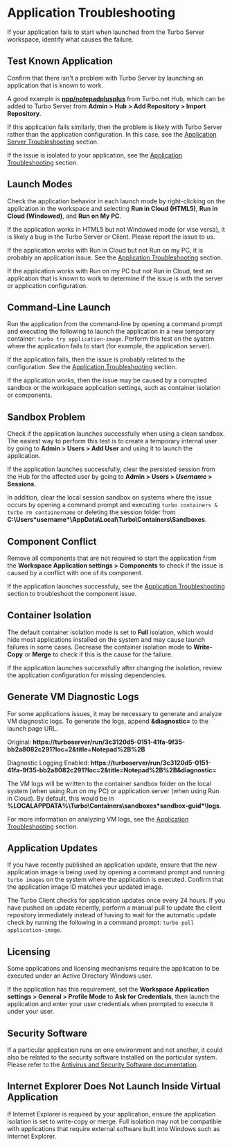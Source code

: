# Application Troubleshooting

If your application fails to start when launched from the Turbo Server workspace, identify what causes the failure.

## Test Known Application

Confirm that there isn't a problem with Turbo Server by launching an application that is known to work.

A good example is __[npp/notepadplusplus](https://turbo.net/run/npp/notepadplusplus)__ from Turbo.net Hub, which can be added to Turbo Server from __Admin > Hub > Add Repository > Import Repository__.

If this application fails similarly, then the problem is likely with Turbo Server rather than the application configuration. In this case, see the [Application Server Troubleshooting](https://turbo.net/docs/server/troubleshooting/application-server) section.

If the issue is isolated to your application, see the [Application Troubleshooting](/client/turbo-vm/troubleshooting/analyzing-logs) section.

## Launch Modes

Check the application behavior in each launch mode by right-clicking on the application in the workspace and selecting __Run in Cloud (HTML5)__, __Run in Cloud (Windowed)__, and __Run on My PC__.

If the application works in HTML5 but not Windowed mode (or vise versa), it is likely a bug in the Turbo Server or Client. Please report the issue to us.

If the application works with Run in Cloud but not Run on my PC, it is probably an application issue. See the [Application Troubleshooting](/client/turbo-vm/troubleshooting/analyzing-logs) section.

If the application works with Run on my PC but not Run in Cloud, test an application that is known to work to determine if the issue is with the server or application configuration.

## Command-Line Launch

Run the application from the command-line by opening a command prompt and executing the following to launch the application in a new temporary container: `turbo try application-image`. Perform this test on the system where the application fails to start (for example, the application server).

If the application fails, then the issue is probably related to the configuration. See the [Application Troubleshooting](/client/turbo-vm/troubleshooting/analyzing-logs) section.

If the application works, then the issue may be caused by a corrupted sandbox or the workspace application settings, such as container isolation or components.

## Sandbox Problem

Check if the application launches successfully when using a clean sandbox. The easiest way to perform this test is to create a temporary internal user by going to __Admin > Users > Add User__ and using it to launch the application.

If the application launches successfully, clear the persisted session from the Hub for the affected user by going to __Admin > Users > *Username* > Sessions__.

In addition, clear the local session sandbox on systems where the issue occurs by opening a command prompt and executing `turbo containers & turbo rm containername` or deleting the session folder from __C:\Users\*username*\AppData\Local\Turbo\Containers\Sandboxes__.

## Component Conflict

Remove all components that are not required to start the application from the __Workspace Application settings > Components__ to check if the issue is caused by a conflict with one of its component.

If the application launches successfuly, see the [Application Troubleshooting](/client/turbo-vm/troubleshooting/analyzing-logs) section to troubleshoot the component issue.

## Container Isolation

The default container isolation mode is set to __Full__ isolation, which would hide most applications installed on the system and may cause launch failures in some cases. Decrease the container isolation mode to __Write-Copy__ or __Merge__ to check if this is the cause for the failure.

If the application launches successfully after changing the isolation, review the application configuration for missing dependencies.

## Generate VM Diagnostic Logs

For some applications issues, it may be necessary to generate and analyze VM diagnostic logs. To generate the logs, append __&diagnostic=__ to the launch page URL.

Original: __https://turboserver/run/3c3120d5-0151-41fa-9f35-bb2a8082c291?loc=2&title=Notepad%2B%2B__

Diagnostic Logging Enabled: __https://turboserver/run/3c3120d5-0151-41fa-9f35-bb2a8082c291?loc=2&title=Notepad%2B%2B&diagnostic=__

The VM logs will be written to the container sandbox folder on the local system (when using Run on my PC) or application server (when using Run in Cloud). By default, this would be in __%LOCALAPPDATA%\Turbo\Containers\sandboxes\*sandbox-guid*\logs__.

For more information on analyzing VM logs, see the [Application Troubleshooting](/client/turbo-vm/troubleshooting/analyzing-logs) section.

## Application Updates

If you have recently published an application update, ensure that the new application image is being used by opening a command prompt and running `turbo images` on the system where the application is executed. Confirm that the application image ID matches your updated image.

The Turbo Client checks for application updates once every 24 hours. If you have pushed an update recently, perform a manual pull to update the client repository immediately instead of having to wait for the automatic update check by running the following in a command prompt: `turbo pull application-image`.

## Licensing

Some applications and licensing mechanisms require the application to be executed under an Active Directory Windows user.

If the application has this requirement, set the __Workspace Application settings > General > Profile Mode__ to __Ask for Credentials__, then launch the application and enter your user credentials when prompted to execute it under your user.

## Security Software

If a particular application runs on one environment and not another, it could also be related to the security software installed on the particular system. Please refer to the [Antivirus and Security Software documentation](/client/turbo-vm/troubleshooting/antivirus-security).

## Internet Explorer Does Not Launch Inside Virtual Application

If Internet Explorer is required by your application, ensure the application isolation is set to write-copy or merge. Full isolation may not be compatible with applications that require external software built into Windows such as Internet Explorer.
